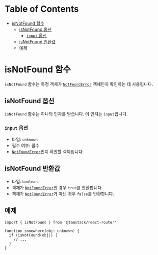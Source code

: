 # Table of Contents

- [isNotFound 함수](#isnotfound-함수)
  - [isNotFound 옵션](#isnotfound-옵션)
    - [`input` 옵션](#input-옵션)
  - [isNotFound 반환값](#isnotfound-반환값)
  - [예제](#예제)

# isNotFound 함수

`isNotFound` 함수는 특정 객체가 [`NotFoundError`](./NotFoundErrorType.md) 객체인지 확인하는 데 사용됩니다.


## isNotFound 옵션

`isNotFound` 함수는 하나의 인자를 받습니다. 이 인자는 `input`입니다.


### `input` 옵션

- 타입: `unknown`
- 필수 여부: 필수
- [`NotFoundError`](./NotFoundErrorType.md)인지 확인할 객체입니다.


## isNotFound 반환값

- 타입: `boolean`
- 객체가 [`NotFoundError`](./NotFoundErrorType.md)인 경우 `true`를 반환합니다.
- 객체가 [`NotFoundError`](./NotFoundErrorType.md)가 아닌 경우 `false`를 반환합니다.


## 예제

```tsx
import { isNotFound } from '@tanstack/react-router'

function somewhere(obj: unknown) {
  if (isNotFound(obj)) {
    // ...
  }
}
```



